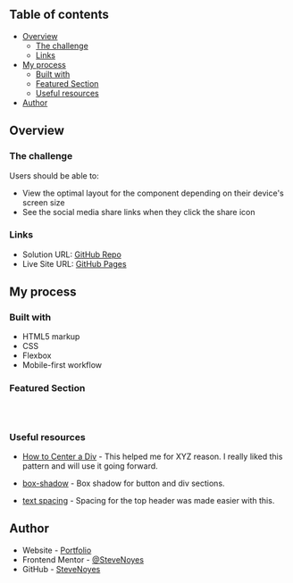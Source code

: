 ## Table of contents

- [Overview](#overview)
  - [The challenge](#the-challenge)
  - [Links](#links)
- [My process](#my-process)
  - [Built with](#built-with)
  - [Featured Section](#featured-section)
  - [Useful resources](#useful-resources)
- [Author](#author)

## Overview

### The challenge

Users should be able to:

- View the optimal layout for the component depending on their device's screen size
- See the social media share links when they click the share icon

### Links

- Solution URL: [GitHub Repo](https://github.com/SteveNoyes/article-preview)
- Live Site URL: [GitHub Pages](https://stevenoyes.github.io/article-preview/)

## My process

### Built with

- HTML5 markup
- CSS  
- Flexbox
- Mobile-first workflow

### Featured Section

```html

```

```css

```

```js

```

### Useful resources

- [How to Center a Div](https://www.freecodecamp.org/news/how-to-center-anything-with-css-align-a-div-text-and-more/) - This helped me for XYZ reason. I really liked this pattern and will use it going forward. 

- [box-shadow](https://developer.mozilla.org/en-US/docs/Web/CSS/box-shadow) - Box shadow for button and div sections. 

- [text spacing](https://www.w3schools.com/css/css_text_spacing.asp) - Spacing for the top header was made easier with this.


## Author

- Website - [Portfolio](https://www.stevenmnoyes.com)
- Frontend Mentor - [@SteveNoyes](https://www.frontendmentor.io/profile/SteveNoyes)
- GitHub - [SteveNoyes](https://github.com/SteveNoyes)